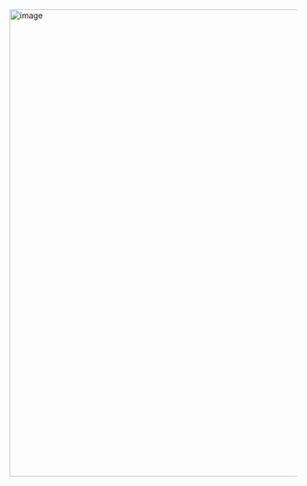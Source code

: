 <img width="899" height="818" alt="image" src="https://github.com/user-attachments/assets/3f3996ac-6357-44de-b1d5-8f4cb61f8fb9" />
